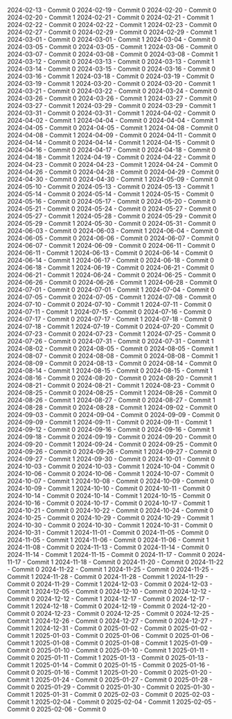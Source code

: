 2024-02-13 - Commit 0
2024-02-19 - Commit 0
2024-02-20 - Commit 0
2024-02-20 - Commit 1
2024-02-21 - Commit 0
2024-02-21 - Commit 1
2024-02-22 - Commit 0
2024-02-22 - Commit 1
2024-02-23 - Commit 0
2024-02-27 - Commit 0
2024-02-29 - Commit 0
2024-02-29 - Commit 1
2024-03-01 - Commit 0
2024-03-01 - Commit 1
2024-03-04 - Commit 0
2024-03-05 - Commit 0
2024-03-05 - Commit 1
2024-03-06 - Commit 0
2024-03-07 - Commit 0
2024-03-08 - Commit 0
2024-03-08 - Commit 1
2024-03-12 - Commit 0
2024-03-13 - Commit 0
2024-03-13 - Commit 1
2024-03-14 - Commit 0
2024-03-15 - Commit 0
2024-03-16 - Commit 0
2024-03-16 - Commit 1
2024-03-18 - Commit 0
2024-03-19 - Commit 0
2024-03-19 - Commit 1
2024-03-20 - Commit 0
2024-03-20 - Commit 1
2024-03-21 - Commit 0
2024-03-22 - Commit 0
2024-03-24 - Commit 0
2024-03-26 - Commit 0
2024-03-26 - Commit 1
2024-03-27 - Commit 0
2024-03-27 - Commit 1
2024-03-29 - Commit 0
2024-03-29 - Commit 1
2024-03-31 - Commit 0
2024-03-31 - Commit 1
2024-04-02 - Commit 0
2024-04-02 - Commit 1
2024-04-04 - Commit 0
2024-04-04 - Commit 1
2024-04-05 - Commit 0
2024-04-05 - Commit 1
2024-04-08 - Commit 0
2024-04-08 - Commit 1
2024-04-09 - Commit 0
2024-04-11 - Commit 0
2024-04-14 - Commit 0
2024-04-14 - Commit 1
2024-04-15 - Commit 0
2024-04-16 - Commit 0
2024-04-17 - Commit 0
2024-04-18 - Commit 0
2024-04-18 - Commit 1
2024-04-19 - Commit 0
2024-04-22 - Commit 0
2024-04-23 - Commit 0
2024-04-23 - Commit 1
2024-04-24 - Commit 0
2024-04-26 - Commit 0
2024-04-28 - Commit 0
2024-04-29 - Commit 0
2024-04-30 - Commit 0
2024-04-30 - Commit 1
2024-05-09 - Commit 0
2024-05-10 - Commit 0
2024-05-13 - Commit 0
2024-05-13 - Commit 1
2024-05-14 - Commit 0
2024-05-14 - Commit 1
2024-05-15 - Commit 0
2024-05-16 - Commit 0
2024-05-17 - Commit 0
2024-05-20 - Commit 0
2024-05-21 - Commit 0
2024-05-24 - Commit 0
2024-05-27 - Commit 0
2024-05-27 - Commit 1
2024-05-28 - Commit 0
2024-05-29 - Commit 0
2024-05-29 - Commit 1
2024-05-30 - Commit 0
2024-05-31 - Commit 0
2024-06-03 - Commit 0
2024-06-03 - Commit 1
2024-06-04 - Commit 0
2024-06-05 - Commit 0
2024-06-06 - Commit 0
2024-06-07 - Commit 0
2024-06-07 - Commit 1
2024-06-09 - Commit 0
2024-06-11 - Commit 0
2024-06-11 - Commit 1
2024-06-13 - Commit 0
2024-06-14 - Commit 0
2024-06-14 - Commit 1
2024-06-17 - Commit 0
2024-06-18 - Commit 0
2024-06-18 - Commit 1
2024-06-19 - Commit 0
2024-06-21 - Commit 0
2024-06-21 - Commit 1
2024-06-24 - Commit 0
2024-06-25 - Commit 0
2024-06-26 - Commit 0
2024-06-26 - Commit 1
2024-06-28 - Commit 0
2024-07-01 - Commit 0
2024-07-01 - Commit 1
2024-07-04 - Commit 0
2024-07-05 - Commit 0
2024-07-05 - Commit 1
2024-07-08 - Commit 0
2024-07-10 - Commit 0
2024-07-10 - Commit 1
2024-07-11 - Commit 0
2024-07-11 - Commit 1
2024-07-15 - Commit 0
2024-07-16 - Commit 0
2024-07-17 - Commit 0
2024-07-17 - Commit 1
2024-07-18 - Commit 0
2024-07-18 - Commit 1
2024-07-19 - Commit 0
2024-07-20 - Commit 0
2024-07-23 - Commit 0
2024-07-23 - Commit 1
2024-07-25 - Commit 0
2024-07-26 - Commit 0
2024-07-31 - Commit 0
2024-07-31 - Commit 1
2024-08-02 - Commit 0
2024-08-05 - Commit 0
2024-08-05 - Commit 1
2024-08-07 - Commit 0
2024-08-08 - Commit 0
2024-08-08 - Commit 1
2024-08-09 - Commit 0
2024-08-13 - Commit 0
2024-08-14 - Commit 0
2024-08-14 - Commit 1
2024-08-15 - Commit 0
2024-08-15 - Commit 1
2024-08-16 - Commit 0
2024-08-20 - Commit 0
2024-08-20 - Commit 1
2024-08-21 - Commit 0
2024-08-21 - Commit 1
2024-08-23 - Commit 0
2024-08-25 - Commit 0
2024-08-25 - Commit 1
2024-08-26 - Commit 0
2024-08-26 - Commit 1
2024-08-27 - Commit 0
2024-08-27 - Commit 1
2024-08-28 - Commit 0
2024-08-28 - Commit 1
2024-09-02 - Commit 0
2024-09-03 - Commit 0
2024-09-04 - Commit 0
2024-09-09 - Commit 0
2024-09-09 - Commit 1
2024-09-11 - Commit 0
2024-09-11 - Commit 1
2024-09-12 - Commit 0
2024-09-16 - Commit 0
2024-09-16 - Commit 1
2024-09-18 - Commit 0
2024-09-19 - Commit 0
2024-09-20 - Commit 0
2024-09-20 - Commit 1
2024-09-24 - Commit 0
2024-09-25 - Commit 0
2024-09-26 - Commit 0
2024-09-26 - Commit 1
2024-09-27 - Commit 0
2024-09-27 - Commit 1
2024-09-30 - Commit 0
2024-10-01 - Commit 0
2024-10-03 - Commit 0
2024-10-03 - Commit 1
2024-10-04 - Commit 0
2024-10-06 - Commit 0
2024-10-06 - Commit 1
2024-10-07 - Commit 0
2024-10-07 - Commit 1
2024-10-08 - Commit 0
2024-10-09 - Commit 0
2024-10-09 - Commit 1
2024-10-10 - Commit 0
2024-10-11 - Commit 0
2024-10-14 - Commit 0
2024-10-14 - Commit 1
2024-10-15 - Commit 0
2024-10-16 - Commit 0
2024-10-17 - Commit 0
2024-10-17 - Commit 1
2024-10-21 - Commit 0
2024-10-22 - Commit 0
2024-10-24 - Commit 0
2024-10-25 - Commit 0
2024-10-29 - Commit 0
2024-10-29 - Commit 1
2024-10-30 - Commit 0
2024-10-30 - Commit 1
2024-10-31 - Commit 0
2024-10-31 - Commit 1
2024-11-01 - Commit 0
2024-11-05 - Commit 0
2024-11-05 - Commit 1
2024-11-06 - Commit 0
2024-11-06 - Commit 1
2024-11-08 - Commit 0
2024-11-13 - Commit 0
2024-11-14 - Commit 0
2024-11-14 - Commit 1
2024-11-15 - Commit 0
2024-11-17 - Commit 0
2024-11-17 - Commit 1
2024-11-18 - Commit 0
2024-11-20 - Commit 0
2024-11-22 - Commit 0
2024-11-22 - Commit 1
2024-11-25 - Commit 0
2024-11-25 - Commit 1
2024-11-28 - Commit 0
2024-11-28 - Commit 1
2024-11-29 - Commit 0
2024-11-29 - Commit 1
2024-12-03 - Commit 0
2024-12-03 - Commit 1
2024-12-05 - Commit 0
2024-12-10 - Commit 0
2024-12-12 - Commit 0
2024-12-12 - Commit 1
2024-12-17 - Commit 0
2024-12-17 - Commit 1
2024-12-18 - Commit 0
2024-12-19 - Commit 0
2024-12-20 - Commit 0
2024-12-23 - Commit 0
2024-12-25 - Commit 0
2024-12-25 - Commit 1
2024-12-26 - Commit 0
2024-12-27 - Commit 0
2024-12-27 - Commit 1
2024-12-31 - Commit 0
2025-01-02 - Commit 0
2025-01-02 - Commit 1
2025-01-03 - Commit 0
2025-01-06 - Commit 0
2025-01-06 - Commit 1
2025-01-08 - Commit 0
2025-01-08 - Commit 1
2025-01-09 - Commit 0
2025-01-10 - Commit 0
2025-01-10 - Commit 1
2025-01-11 - Commit 0
2025-01-11 - Commit 1
2025-01-13 - Commit 0
2025-01-13 - Commit 1
2025-01-14 - Commit 0
2025-01-15 - Commit 0
2025-01-16 - Commit 0
2025-01-16 - Commit 1
2025-01-20 - Commit 0
2025-01-20 - Commit 1
2025-01-24 - Commit 0
2025-01-27 - Commit 0
2025-01-28 - Commit 0
2025-01-29 - Commit 0
2025-01-30 - Commit 0
2025-01-30 - Commit 1
2025-01-31 - Commit 0
2025-02-03 - Commit 0
2025-02-03 - Commit 1
2025-02-04 - Commit 0
2025-02-04 - Commit 1
2025-02-05 - Commit 0
2025-02-06 - Commit 0

